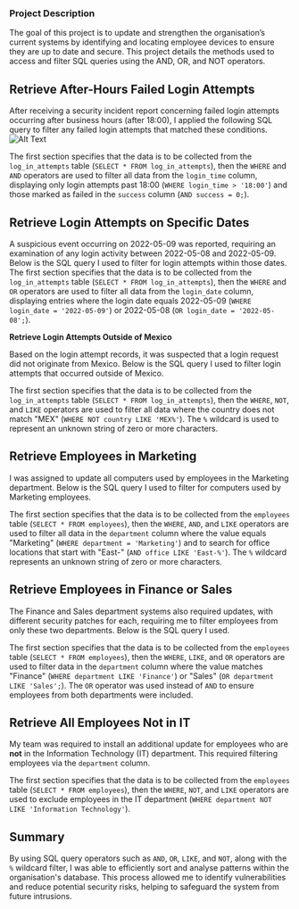 

### **Project Description**

The goal of this project is to update and strengthen the organisation’s current systems by identifying and locating employee devices to ensure they are up to date and secure. This project details the methods used to access and filter SQL queries using the AND, OR, and NOT operators.

## **Retrieve After-Hours Failed Login Attempts**

After receiving a security incident report concerning failed login attempts occurring after business hours (after 18:00), I applied the following SQL query to filter any failed login attempts that matched these conditions.
![Alt Text](https://raw.githubusercontent.com/username/repository/main/image.png)

The first section specifies that the data is to be collected from the `log_in_attempts` table (`SELECT * FROM log_in_attempts`), then the `WHERE` and `AND` operators are used to filter all data from the `login_time` column, displaying only login attempts past 18:00 (`WHERE login_time > '18:00'`) and those marked as failed in the `success` column (`AND success = 0;`).

## **Retrieve Login Attempts on Specific Dates**

A suspicious event occurring on 2022-05-09 was reported, requiring an examination of any login activity between 2022-05-08 and 2022-05-09. Below is the SQL query I used to filter for login attempts within those dates.  
The first section specifies that the data is to be collected from the `log_in_attempts` table (`SELECT * FROM log_in_attempts`), then the `WHERE` and `OR` operators are used to filter all data from the `login_date` column, displaying entries where the login date equals 2022-05-09 (`WHERE login_date = '2022-05-09'`) or 2022-05-08 (`OR login_date = '2022-05-08';`).

**Retrieve Login Attempts Outside of Mexico**

Based on the login attempt records, it was suspected that a login request did not originate from Mexico. Below is the SQL query I used to filter login attempts that occurred outside of Mexico.

The first section specifies that the data is to be collected from the `log_in_attempts` table (`SELECT * FROM log_in_attempts`), then the `WHERE`, `NOT`, and `LIKE` operators are used to filter all data where the country does not match "MEX" (`WHERE NOT country LIKE 'MEX%'`). The `%` wildcard is used to represent an unknown string of zero or more characters.

## **Retrieve Employees in Marketing**

I was assigned to update all computers used by employees in the Marketing department. Below is the SQL query I used to filter for computers used by Marketing employees.

The first section specifies that the data is to be collected from the `employees` table (`SELECT * FROM employees`), then the `WHERE`, `AND`, and `LIKE` operators are used to filter all data in the `department` column where the value equals "Marketing" (`WHERE department = 'Marketing'`) and to search for office locations that start with "East-" (`AND office LIKE 'East-%'`). The `%` wildcard represents an unknown string of zero or more characters.

## **Retrieve Employees in Finance or Sales**

The Finance and Sales department systems also required updates, with different security patches for each, requiring me to filter employees from only these two departments. Below is the SQL query I used.

The first section specifies that the data is to be collected from the `employees` table (`SELECT * FROM employees`), then the `WHERE`, `LIKE`, and `OR` operators are used to filter data in the `department` column where the value matches "Finance" (`WHERE department LIKE 'Finance'`) or "Sales" (`OR department LIKE 'Sales';`). The `OR` operator was used instead of `AND` to ensure employees from both departments were included.

## **Retrieve All Employees Not in IT**

My team was required to install an additional update for employees who are **not** in the Information Technology (IT) department. This required filtering employees via the `department` column.

The first section specifies that the data is to be collected from the `employees` table (`SELECT * FROM employees`), then the `WHERE`, `NOT`, and `LIKE` operators are used to exclude employees in the IT department (`WHERE department NOT LIKE 'Information Technology'`).

## **Summary**

By using SQL query operators such as `AND`, `OR`, `LIKE`, and `NOT`, along with the `%` wildcard filter, I was able to efficiently sort and analyse patterns within the organisation's database. This process allowed me to identify vulnerabilities and reduce potential security risks, helping to safeguard the system from future intrusions.  
